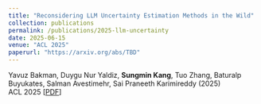 ```yaml
---
title: "Reconsidering LLM Uncertainty Estimation Methods in the Wild"
collection: publications
permalink: /publications/2025-llm-uncertainty
date: 2025-06-15
venue: "ACL 2025"
paperurl: "https://arxiv.org/abs/TBD"
---
```


Yavuz Bakman, Duygu Nur Yaldiz, **Sungmin Kang**, Tuo Zhang, Baturalp Buyukates, Salman Avestimehr, Sai Praneeth Karimireddy (2025)  
ACL 2025 [<a href="https://arxiv.org/abs/TBD" target="_blank">PDF</a>]
